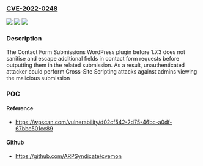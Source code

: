 ### [CVE-2022-0248](https://cve.mitre.org/cgi-bin/cvename.cgi?name=CVE-2022-0248)
![](https://img.shields.io/static/v1?label=Product&message=Contact%20Form%20Submissions&color=blue)
![](https://img.shields.io/static/v1?label=Version&message=n%2Fa&color=blue)
![](https://img.shields.io/static/v1?label=Vulnerability&message=CWE-79%20Cross-site%20Scripting%20(XSS)&color=brighgreen)

### Description

The Contact Form Submissions WordPress plugin before 1.7.3 does not sanitise and escape additional fields in contact form requests before outputting them in the related submission. As a result, unauthenticated attacker could perform Cross-Site Scripting attacks against admins viewing the malicious submission

### POC

#### Reference
- https://wpscan.com/vulnerability/d02cf542-2d75-46bc-a0df-67bbe501cc89

#### Github
- https://github.com/ARPSyndicate/cvemon

